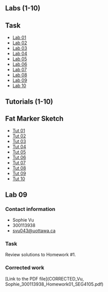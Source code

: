 ## Labs (1-10)
## Task

* [Lab 01](https://github.com/vusophie/seg4105_playground/tree/lab01)
* [Lab 02](https://github.com/vusophie/seg4105_playground/tree/lab02)
* [Lab 03](https://github.com/vusophie/seg4105_playground/tree/lab03)
* [Lab 04](https://github.com/vusophie/seg4105_playground/tree/lab04)
* [Lab 05](https://github.com/vusophie/seg4105_playground/tree/lab05)
* [Lab 06](https://github.com/vusophie/seg4105_playground/tree/lab06)
* [Lab 07](https://github.com/vusophie/seg4105_playground/tree/lab07)
* [Lab 08](https://github.com/vusophie/seg4105_playground/tree/lab08)
* [Lab 09](https://github.com/vusophie/seg4105_playground/tree/lab09)
* [Lab 10](https://github.com/vusophie/seg4105_playground/tree/lab10)

 ## Tutorials (1-10)
 ## Fat Marker Sketch

* [Tut 01](https://github.com/vusophie/seg4105_playground/tree/tut01)
* [Tut 02](https://github.com/vusophie/seg4105_playground/tree/tut02)
* [Tut 03](https://github.com/vusophie/seg4105_playground/tree/tut03)
* [Tut 04](https://github.com/vusophie/seg4105_playground/blob/tut04)
* [Tut 05](https://github.com/vusophie/seg4105_playground/tree/tut05)
* [Tut 06](https://github.com/vusophie/seg4105_playground/tree/tut06)
* [Tut 07](https://github.com/vusophie/seg4105_playground/tree/tut07)
* [Tut 08](https://github.com/vusophie/seg4105_playground/tree/tut08)
* [Tut 09](https://github.com/vusophie/seg4105_playground/tree/tut09)
* [Tut 10](https://github.com/vusophie/seg4105_playground/tree/tut10)
## Lab 09
### Contact information
* Sophie Vu
* 300113938
* svu043@uottawa.ca

### Task
Review solutions to Homework #1.

### Corrected work
[Link to the PDF file](CORRECTED_Vu, Sophie_300113938_Homework01_SEG4105.pdf)